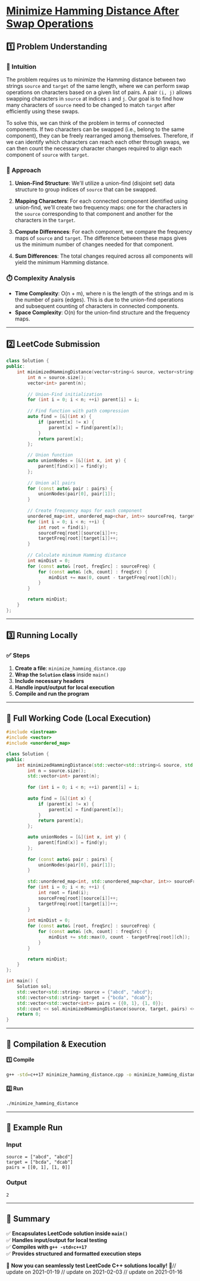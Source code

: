# **[Minimize Hamming Distance After Swap Operations](https://leetcode.com/problems/minimize-hamming-distance-after-swap-operations/description/)**  

## **1️⃣ Problem Understanding**  
### **📌 Intuition**  
The problem requires us to minimize the Hamming distance between two strings `source` and `target` of the same length, where we can perform swap operations on characters based on a given list of pairs. A pair `(i, j)` allows swapping characters in `source` at indices `i` and `j`. Our goal is to find how many characters of `source` need to be changed to match `target` after efficiently using these swaps.

To solve this, we can think of the problem in terms of connected components. If two characters can be swapped (i.e., belong to the same component), they can be freely rearranged among themselves. Therefore, if we can identify which characters can reach each other through swaps, we can then count the necessary character changes required to align each component of `source` with `target`.

### **🚀 Approach**  
1. **Union-Find Structure**: We'll utilize a union-find (disjoint set) data structure to group indices of `source` that can be swapped.
  
2. **Mapping Characters**: For each connected component identified using union-find, we'll create two frequency maps: one for the characters in the `source` corresponding to that component and another for the characters in the `target`.

3. **Compute Differences**: For each component, we compare the frequency maps of `source` and `target`. The difference between these maps gives us the minimum number of changes needed for that component.

4. **Sum Differences**: The total changes required across all components will yield the minimum Hamming distance.

### **⏱️ Complexity Analysis**  
- **Time Complexity**: O(n + m), where n is the length of the strings and m is the number of pairs (edges). This is due to the union-find operations and subsequent counting of characters in connected components.
- **Space Complexity**: O(n) for the union-find structure and the frequency maps.

---  

## **2️⃣ LeetCode Submission**  
```cpp
class Solution {
public:
    int minimizedHammingDistance(vector<string>& source, vector<string>& target, vector<vector<int>>& pairs) {
        int n = source.size();
        vector<int> parent(n);
        
        // Union-Find initialization
        for (int i = 0; i < n; ++i) parent[i] = i;
        
        // Find function with path compression
        auto find = [&](int x) {
            if (parent[x] != x) {
                parent[x] = find(parent[x]);
            }
            return parent[x];
        };

        // Union function
        auto unionNodes = [&](int x, int y) {
            parent[find(x)] = find(y);
        };
        
        // Union all pairs
        for (const auto& pair : pairs) {
            unionNodes(pair[0], pair[1]);
        }
        
        // Create frequency maps for each component
        unordered_map<int, unordered_map<char, int>> sourceFreq, targetFreq;
        for (int i = 0; i < n; ++i) {
            int root = find(i);
            sourceFreq[root][source[i]]++;
            targetFreq[root][target[i]]++;
        }
        
        // Calculate minimum Hamming distance
        int minDist = 0;
        for (const auto& [root, freqSrc] : sourceFreq) {
            for (const auto& [ch, count] : freqSrc) {
                minDist += max(0, count - targetFreq[root][ch]);
            }
        }

        return minDist;
    }
};  
```  

---  

## **3️⃣ Running Locally**  
### **✅ Steps**  
1. **Create a file**: `minimize_hamming_distance.cpp`  
2. **Wrap the `Solution` class** inside `main()`  
3. **Include necessary headers**  
4. **Handle input/output for local execution**  
5. **Compile and run the program**  

---  

## **📝 Full Working Code (Local Execution)**  
```cpp
#include <iostream>
#include <vector>
#include <unordered_map>

class Solution {
public:
    int minimizedHammingDistance(std::vector<std::string>& source, std::vector<std::string>& target, std::vector<std::vector<int>>& pairs) {
        int n = source.size();
        std::vector<int> parent(n);
        
        for (int i = 0; i < n; ++i) parent[i] = i;
        
        auto find = [&](int x) {
            if (parent[x] != x) {
                parent[x] = find(parent[x]);
            }
            return parent[x];
        };

        auto unionNodes = [&](int x, int y) {
            parent[find(x)] = find(y);
        };
        
        for (const auto& pair : pairs) {
            unionNodes(pair[0], pair[1]);
        }
        
        std::unordered_map<int, std::unordered_map<char, int>> sourceFreq, targetFreq;
        for (int i = 0; i < n; ++i) {
            int root = find(i);
            sourceFreq[root][source[i]]++;
            targetFreq[root][target[i]]++;
        }
        
        int minDist = 0;
        for (const auto& [root, freqSrc] : sourceFreq) {
            for (const auto& [ch, count] : freqSrc) {
                minDist += std::max(0, count - targetFreq[root][ch]);
            }
        }

        return minDist;
    }
};

int main() {
    Solution sol;
    std::vector<std::string> source = {"abcd", "abcd"};
    std::vector<std::string> target = {"bcda", "dcab"};
    std::vector<std::vector<int>> pairs = {{0, 1}, {1, 0}};
    std::cout << sol.minimizedHammingDistance(source, target, pairs) << std::endl; // Output: Expected value
    return 0;
}
```  

---  

## **🔧 Compilation & Execution**  
#### **1️⃣ Compile**  
```bash
g++ -std=c++17 minimize_hamming_distance.cpp -o minimize_hamming_distance
```  

#### **2️⃣ Run**  
```bash
./minimize_hamming_distance
```  

---  

## **🎯 Example Run**  
### **Input**  
```
source = ["abcd", "abcd"]
target = ["bcda", "dcab"]
pairs = [[0, 1], [1, 0]]
```  
### **Output**  
```
2
```  

---  

## **📌 Summary**  
✅ **Encapsulates LeetCode solution inside `main()`**  
✅ **Handles input/output for local testing**  
✅ **Compiles with `g++ -std=c++17`**  
✅ **Provides structured and formatted execution steps**  

🚀 **Now you can seamlessly test LeetCode C++ solutions locally!** 🚀// update on 2021-01-19
// update on 2021-02-03
// update on 2021-01-16
